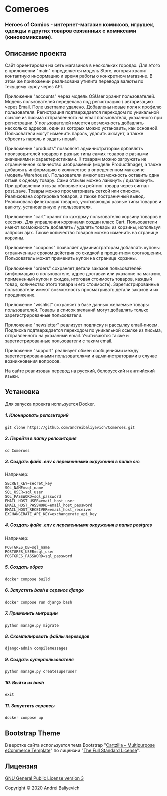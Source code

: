 # Comeroes


### Heroes of Comics - интернет-магазин комиксов, игрушек, одежды и других товаров связанных с комиксами (кинокомиксами).


## Описание проекта

Сайт ориентирован на сеть магазинов в нескольких городах. Для этого в приложении "main" определяется модель Store, которая хранит контактную информацию и время работы о конкретном магазине.
В этом же приложении реализована утилита перевода валюты по текущему курсу через API.

Приложение "accounts" через модель OSUser хранит пользователей. Модель пользователей переделана под регистрацию / авторизацию через Email. Поле username удалено. Добавлены новые поля к профилю пользователя.
Регистрация подтверждается переходом по уникальной ссылке из письма отправленного на email пользователя, указанного при регистрации.
У пользователей имеется возможность добавлять несколько адресов, один из которых можно установить, как основной. Пользователи могут изменить пароль, удалить аккаунт, а также сбросить пароль и задать новый.

Приложение "products" позволяет администраторам добавлять производителей товаров и разные типы самих товаров с разными значениями и характеристиками. К товарам можно загружать не ограниченное количество изображений (модель ProductImage), а также добавлять информацию о количестве в определенном магазине (модель Warehouse).
Пользователи имеют возможность оставить один отзыв к одному товару. Сами отзывы можно лайкнуть / дизлайкнуть. При добавлении отзыва обновляется рейтинг товара через сигнал post_save.
Товары можно просматривать сеткой или списком. Реализована сортировка товаров, а также постраничный вывод. Реализована фильтрация товаров, учитывающая разные типы товаров и валюту, установленную у пользователя.

Приложение "cart" хранит по каждому пользователю корзину товаров в сессиях. Для управления корзинами создан класс Cart. Пользователи имеют возможность добавлять / удалять товары из корзины, используя запросы ajax. Также количество товаров можно изменить на странице корзины.

Приложение "coupons" позволяет администраторам добавлять купоны ограниченные сроком действия со скидкой в процентном соотношении. Пользователь может применить купон на странице корзины.

Приложение "orders" сохраняет детали заказов пользователей (информацию о пользователе, адрес доставки или указание на магазин, примененный купон и скидка, итоговая стоимость товаров, каждый товар, количество этого товара и его стоимость). Зарегистрированные пользователи имеют возможность просматривать детали заказов и их продвижение.

Приложение "wishlist" сохраняет в базе данных желаемые товары пользователей. Товары в список желаний могут добавлять только зарегистрированные пользователи.

Приложение "newsletter" реализует подписку и рассылку email-писем. Подписка подтверждается переходом по уникальной ссылке из письма, отправленного на указанный email. Учитываются также и зарегистрированные пользователи с таким email.

Приложение "support" реализует обмен сообщениями между зарегистрированными пользователями и администраторами в случае возникновения вопросов.

На сайте реализован перевод на русский, белорусский и английский языки.


## Установка

Для запуска проекта испльзуется Docker.

##### 1. Клонировать репозиторий

    git clone https://github.com/andreibaliyevich/Comeroes.git

##### 2. Перейти в папку репозитория

    cd Comeroes

##### 3. Создать файл .env с переменными окружения в папке src

Например:

    SECRET_KEY=secret_key
    SQL_NAME=sql_name
    SQL_USER=sql_user
    SQL_PASSWORD=sql_password
    EMAIL_HOST_USER=email_host_user
    EMAIL_HOST_PASSWORD=email_host_password
    EMAIL_HOST_RECEIVER=email_host_receiver
    EXCHANGERATE_API_KEY=exchangerate_api_key

##### 4. Создать файл .env с переменными окружения в папке postgres

Например:

    POSTGRES_DB=sql_name
    POSTGRES_USER=sql_user
    POSTGRES_PASSWORD=sql_password

##### 5. Создать образ

    docker compose build

##### 6. Запустить bash в сервисе django

    docker compose run django bash

##### 7. Применить миграции

    python manage.py migrate

##### 8. Скомпилировать файлы переводов

    django-admin compilemessages

##### 9. Создать суперпользователя

    python manage.py createsuperuser

##### 10. Выйти из bash

    exit

##### 11. Запустить сервисы

    docker compose up


## Bootstrap Theme

В верстке сайта используется тема Bootstrap "[Cartzilla – Multipurpose eCommerce Template](https://themes.getbootstrap.com/product/cartzilla-bootstrap-e-commerce-template-ui-kit/)" по лицензии "[The Full Standard License](https://themes.getbootstrap.com/licenses/)".


## Лицензия

[GNU General Public License version 3](https://opensource.org/licenses/GPL-3.0)

Copyright © 2020 Andrei Baliyevich
